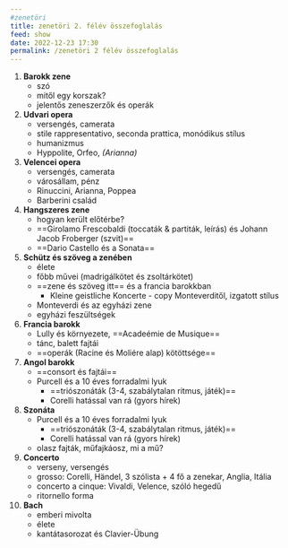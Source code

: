 ```yaml
---
#zenetöri
title: zenetöri 2. félév összefoglalás
feed: show
date: 2022-12-23 17:30
permalink: /zenetöri 2 félév összefoglalás
---
```


1.  **Barokk zene**
	- szó
	- mitől egy korszak?
	- jelentős zeneszerzők és operák
2.  **Udvari opera**
	- versengés, camerata
	- stile rappresentativo, seconda prattica, monódikus stílus
	- humanizmus
	- Hyppolite, Orfeo, *(Arianna)*
3.  **Velencei opera**
	- versengés, camerata
	- városállam, pénz
	- Rinuccini, Arianna, Poppea
	- Barberini család
4.  **Hangszeres zene**
	- hogyan került előtérbe?
	- ==Girolamo Frescobaldi (toccaták & partiták, leírás) és Johann Jacob Froberger (szvit)==
	- ==Dario Castello és a Sonata==
5.  **Schütz és szöveg a zenében**
	- élete
	- főbb művei (madrigálkötet és zsoltárkötet)
	- ==zene és szöveg itt== és a francia barokkban
		- Kleine geistliche Koncerte - copy Monteverditől, izgatott stílus
	- Monteverdi és az egyházi zene
	- egyházi feszültségek
1.  **Francia barokk**
	- Lully és környezete, ==Acadeémie de Musique==
	- tánc, balett fajtái
	- ==operák (Racine és Moliére alap) kötöttsége==
2.  **Angol barokk**
	- ==consort és fajtái==
	- Purcell és a 10 éves forradalmi lyuk
		- ==triószonáták (3-4, szabálytalan ritmus, játék)==
		- Corelli hatással van rá (gyors hírek)
1.  **Szonáta**
	- Purcell és a 10 éves forradalmi lyuk
		- ==triószonáták (3-4, szabálytalan ritmus, játék)==
		- Corelli hatással van rá (gyors hírek)
	- olasz fajták, műfajkáosz, mi a mű?
2.  **Concerto**
	- verseny, versengés
	- grosso: Corelli, Händel, 3 szólista + 4 fő a zenekar, Anglia, Itália
	- concerto a cinque: Vivaldi, Velence, szóló hegedű
	- ritornello forma
3. **Bach**
	- emberi mivolta
	- élete
	- kantátasorozat és Clavier-Übung

